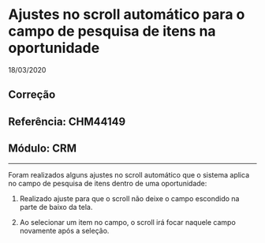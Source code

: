 # Ajustes no scroll automático para o campo de pesquisa de itens na oportunidade
18/03/2020
## Correção
## Referência: CHM44149
## Módulo: CRM
***

Foram realizados alguns ajustes no scroll automático que o sistema aplica no campo de pesquisa de itens dentro de uma oportunidade:

1. Realizado ajuste para que o scroll não deixe o campo escondido na parte de baixo da tela.

2. Ao selecionar um item no campo, o scroll irá focar naquele campo novamente após a seleção.
